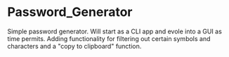 # Password_Generator

Simple password generator. Will start as a CLI app and evole into a GUI as time permits. Adding functionality for filtering out certain symbols and characters and a "copy to clipboard" function.
